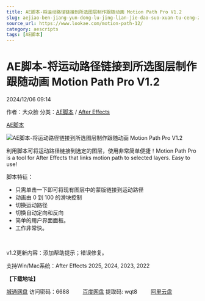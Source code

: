 ```yaml
---
title: AE脚本-将运动路径链接到所选图层制作跟随动画 Motion Path Pro V1.2
slug: aejiao-ben-jiang-yun-dong-lu-jing-lian-jie-dao-suo-xuan-tu-ceng-zhi-zuo-gen-sui-dong-hua-motion-path-pro-v1-2
source_url: https://www.lookae.com/motion-path-12/
category: aescripts
tags: [AE脚本]
---
```

# AE脚本-将运动路径链接到所选图层制作跟随动画 Motion Path Pro V1.2

2024/12/06 09:14

作者：大众脸
分类：[AE脚本](https://www.lookae.com/after-effects/aescripts/) / [After Effects](https://www.lookae.com/after-effects/)

[AE脚本](https://www.lookae.com/tag/ae%e8%84%9a%e6%9c%ac/)

![AE脚本-将运动路径链接到所选图层制作跟随动画 Motion Path Pro V1.2](https://www.lookae.com/wp-content/uploads/2024/07/Motion-Path-Pro.jpg "AE脚本-将运动路径链接到所选图层制作跟随动画 Motion Path Pro V1.2-LookAE.com")

利用脚本可将运动路径链接到选定的图层，使用非常简单便捷！Motion Path Pro is a tool for After Effects that links motion path to selected layers. Easy to use!

脚本特征：

* 只需单击一下即可将现有图层中的蒙版链接到运动路径
* 动画由 0 到 100 的滑块控制
* 切换运动路径
* 切换自动定向和反向
* 简单的用户界面面板。
* 工作非常快。

[﻿](https://cloud.video.taobao.com/play/u/null/p/1/e/6/t/1/472217827403.mp4)

v1.2更新内容：添加帮助提示；错误修复。

支持Win/Mac系统：After Effects 2025, 2024, 2023, 2022

**【下载地址】**

[城通网盘](https://url70.ctfile.com/f/2827370-1432977433-77a4ad?p=4431) 访问密码：6688         [百度网盘](https://pan.baidu.com/s/1X-OtsQP90YieZBCLiP9Yig?pwd=wqt8) 提取码: wqt8         [阿里云盘](https://www.alipan.com/s/4adSpHo64kW)
